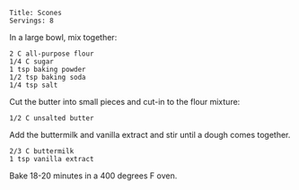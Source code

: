 ~~~ recipe-info
Title: Scones
Servings: 8
~~~

In a large bowl, mix together:

~~~ recipe-ingredients
2 C all-purpose flour
1/4 C sugar
1 tsp baking powder
1/2 tsp baking soda
1/4 tsp salt
~~~

Cut the butter into small pieces and cut-in to the flour mixture:

~~~ recipe-ingredients
1/2 C unsalted butter
~~~

Add the buttermilk and vanilla extract and stir until a dough comes together.

~~~ recipe-ingredients
2/3 C buttermilk
1 tsp vanilla extract
~~~

Bake 18-20 minutes in a 400 degrees F oven.
